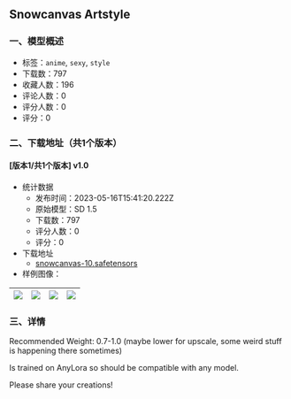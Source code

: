 ## Snowcanvas Artstyle
### 一、模型概述

- 标签：`anime`, `sexy`, `style`
- 下载数：797
- 收藏人数：196
- 评论人数：0
- 评分人数：0
- 评分：0

### 二、下载地址（共1个版本）

#### [版本1/共1个版本] v1.0

- 统计数据
  - 发布时间：2023-05-16T15:41:20.222Z
  - 原始模型：SD 1.5
  - 下载数：797
  - 评分人数：0
  - 评分：0
- 下载地址
  - [snowcanvas-10.safetensors](https://civitai.com/api/download/models/72464)
- 样例图像：

| <img src="https://image.civitai.com/xG1nkqKTMzGDvpLrqFT7WA/eb35d610-c374-4c94-a09a-99b90e49181d/width=450/808868.jpeg" /> | <img src="https://image.civitai.com/xG1nkqKTMzGDvpLrqFT7WA/7ab8dfe2-d4d1-41ad-ae4f-d9010d3b2cef/width=450/808870.jpeg" /> | <img src="https://image.civitai.com/xG1nkqKTMzGDvpLrqFT7WA/888bfa83-0328-43de-bf46-0f3813576720/width=450/808772.jpeg" /> | <img src="https://image.civitai.com/xG1nkqKTMzGDvpLrqFT7WA/b996f8e5-a766-45aa-88e6-416fe3d86f58/width=450/808867.jpeg" /> |
| ---- | ---- | ---- | ---- |


### 三、详情
<p>Recommended Weight: 0.7-1.0 (maybe lower for upscale, some weird stuff is happening there sometimes)</p><p>Is trained on AnyLora so should be compatible with any model.</p><p>Please share your creations!</p>
